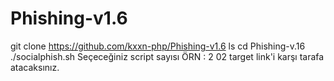 # Phishing-v1.6
git clone https://github.com/kxxn-php/Phishing-v1.6
ls
cd Phishing-v.16
./socialphish.sh
Seçeceğiniz script sayısı 
ÖRN : 2
02
target link'i karşı tarafa atacaksınız.

